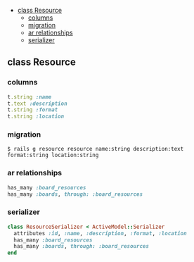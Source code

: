 <!-- START doctoc generated TOC please keep comment here to allow auto update -->
<!-- DON'T EDIT THIS SECTION, INSTEAD RE-RUN doctoc TO UPDATE -->


- [class Resource](#class-resource)
  - [columns](#columns)
  - [migration](#migration)
  - [ar relationships](#ar-relationships)
  - [serializer](#serializer)

<!-- END doctoc generated TOC please keep comment here to allow auto update -->

## class Resource

### columns

```ruby
t.string :name
t.text :description
t.string :format
t.string :location
```

### migration

```
$ rails g resource resource name:string description:text
format:string location:string
```

### ar relationships

```ruby
has_many :board_resources
has_many :boards, through: :board_resources
```

### serializer

```ruby
class ResourceSerializer < ActiveModel::Serializer
  attributes :id, :name, :description, :format, :location
  has_many :board_resources
  has_many :boards, through: :board_resources
end
```
